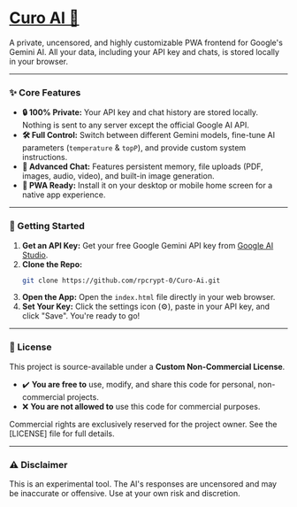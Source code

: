 # [Curo AI 🤖](https://curoai.netlify.app/)


A private, uncensored, and highly customizable PWA frontend for Google's Gemini AI. All your data, including your API key and chats, is stored locally in your browser.

---

### ✨ Core Features

*   **🔒 100% Private:** Your API key and chat history are stored locally. Nothing is sent to any server except the official Google AI API.
*   **🛠️ Full Control:** Switch between different Gemini models, fine-tune AI parameters (`temperature` & `topP`), and provide custom system instructions.
*   **🧠 Advanced Chat:** Features persistent memory, file uploads (PDF, images, audio, video), and built-in image generation.
*   **📱 PWA Ready:** Install it on your desktop or mobile home screen for a native app experience.

---

### 🚀 Getting Started

1.  **Get an API Key:** Get your free Google Gemini API key from [Google AI Studio](https://aistudio.google.com/app/apikey).
2.  **Clone the Repo:**
    ```sh
    git clone https://github.com/rpcrypt-0/Curo-Ai.git
    ```
3.  **Open the App:** Open the `index.html` file directly in your web browser.
4.  **Set Your Key:** Click the settings icon (⚙️), paste in your API key, and click "Save". You're ready to go!

---

### 📜 License

This project is source-available under a **Custom Non-Commercial License**.

*   ✔️ **You are free to** use, modify, and share this code for personal, non-commercial projects.
*   ❌ **You are not allowed to** use this code for commercial purposes.

Commercial rights are exclusively reserved for the project owner. See the [LICENSE] file for full details.

---

### ⚠️ Disclaimer

This is an experimental tool. The AI's responses are uncensored and may be inaccurate or offensive. Use at your own risk and discretion.

